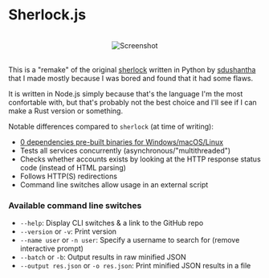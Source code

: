 # Sherlock.js

<p align="center">
  <br>
  <img alt="Screenshot" src="https://github.com/GitSquared/sherlock-js/raw/master/screenshot.png" />
  <br><br>
</p>

This is a "remake" of the original [sherlock](https://github.com/sdushantha/sherlock) written in Python by [sdushantha](https://github.com/sdushantha) that I made mostly because I was bored and found that it had some flaws.

It is written in Node.js simply because that's the language I'm the most confortable with, but that's probably not the best choice and I'll see if I can make a Rust version or something.

Notable differences compared to `sherlock` (at time of writing):

 - [0 dependencies pre-built binaries for Windows/macOS/Linux](https://github.com/GitSquared/sherlock-js/releases)
 - Tests all services concurrently (asynchronous/"multithreaded")
 - Checks whether accounts exists by looking at the HTTP response status code (instead of HTML parsing)
 - Follows HTTP(S) redirections
 - Command line switches allow usage in an external script

### Available command line switches
 - `--help`: Display CLI switches & a link to the GitHub repo
 - `--version` or `-v`: Print version
 - `--name user` or `-n user`: Specify a username to search for (remove interactive prompt)
 - `--batch` or `-b`: Output results in raw minified JSON
 - `--output res.json` or `-o res.json`: Print minified JSON results in a file

